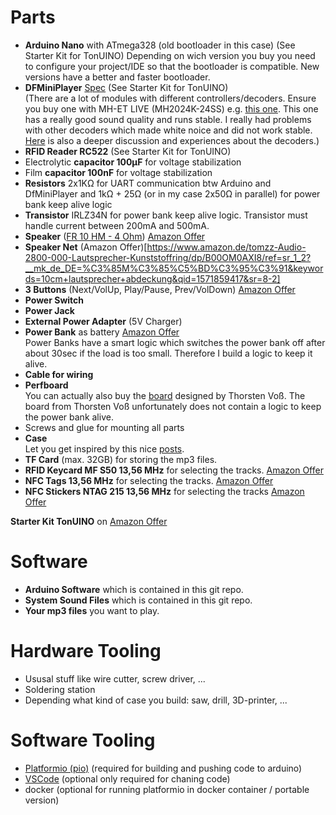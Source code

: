 # Parts
* **Arduino Nano** with ATmega328 (old bootloader in this case) (See Starter Kit for TonUINO)
  Depending on wich version you buy you need to configure your project/IDE so that the bootloader is compatible. New versions have a better and faster bootloader. 
* **DFMiniPlayer** [Spec](https://wiki.dfrobot.com/DFPlayer_Mini_SKU_DFR0299#target_1) (See Starter Kit for TonUINO) <br />
  (There are a lot of modules with different controllers/decoders. Ensure you buy one with MH-ET LIVE (MH2024K-24SS) e.g. [this one](https://www.ebay.de/itm/Arduino-WeMos-MP3-Player-Decoder-Modul-Card-Reader-MH2024K-DFPlayer-UART-3-3-5V/283613104099?hash=item4208a887e3:g:7P8AAOSw6-Nde04L). This one has a really good sound quality and runs stable. I really had problems with other decoders which made white noice and did not work stable. [Here](http://discourse.voss.earth/t/dfplayer-verschiedene-versionen/681/13) is also a deeper discussion and experiences about the decoders.)
* **RFID Reader RC522** (See Starter Kit for TonUINO)
* Electrolytic **capacitor 100µF** for voltage stabilization
* Film **capacitor 100nF** for voltage stabilization
* **Resistors** 2x1KΩ for UART communication btw Arduino and DfMiniPlayer and 1kΩ + 25Ω (or in my case 2x50Ω in parallel) for power bank keep alive logic
* **Transistor** IRLZ34N for power bank keep alive logic. Transistor must handle current between 200mA and 500mA.
* **Speaker** ([FR 10 HM - 4 Ohm](https://www.visaton.de/de/produkte/chassiszubehoer/breitband-systeme/fr-10-hm-4-ohm)) [Amazon Offer](https://www.amazon.de/Visaton-schwarz-Lautsprecher-22000-Hz-kabelgebunden/dp/B003A63NLE/ref=sr_1_3?__mk_de_DE=%C3%85M%C3%85%C5%BD%C3%95%C3%91&keywords=tonuino&qid=1571168322&sr=8-3)
* **Speaker Net** (Amazon Offer)[https://www.amazon.de/tomzz-Audio-2800-000-Lautsprecher-Kunststoffring/dp/B00OM0AXI8/ref=sr_1_2?__mk_de_DE=%C3%85M%C3%85%C5%BD%C3%95%C3%91&keywords=10cm+lautsprecher+abdeckung&qid=1571859417&sr=8-2]
* **3 Buttons** (Next/VolUp, Play/Pause, Prev/VolDown) [Amazon Offer](https://www.amazon.de/gp/product/B076SK1HMM/ref=ppx_yo_dt_b_asin_title_o03_s00?ie=UTF8&psc=1)
* **Power Switch**
* **Power Jack**
* **External Power Adapter** (5V Charger)
* **Power Bank** as battery [Amazon Offer](https://www.amazon.de/gp/product/B075ZNG92W/ref=ppx_yo_dt_b_asin_title_o02_s00?ie=UTF8&psc=1) <br />
  Power Banks have a smart logic which switches the power bank off after about 30sec if the load is too small. Therefore I build a logic to keep it alive.
* **Cable for wiring**
* **Perfboard** <br />
  You can actually also buy the [board](https://discourse.voss.earth/t/neue-platine-version-1-51/63) designed by Thorsten Voß. The board from Thorsten Voß unfortunately does not contain a logic to keep the power bank alive.
* Screws and glue for mounting all parts
* **Case** <br />
  Let you get inspired by this nice [posts](https://discourse.voss.earth/t/tonuino-gehaeuse-galerie/786).
* **TF Card** (max. 32GB) for storing the mp3 files.
* **RFID Keycard MF S50 13,56 MHz** for selecting the tracks. [Amazon Offer](https://www.amazon.de/gp/product/B07TVJPTM7/ref=ppx_yo_dt_b_asin_title_o00_s00?ie=UTF8&psc=1)
* **NFC Tags 13,56 MHz** for selecting the tracks. [Amazon Offer](https://www.amazon.de/gp/product/B077JTT3NQ/ref=ppx_yo_dt_b_asin_title_o01_s00?ie=UTF8&psc=1)
* **NFC Stickers NTAG 215 13,56 MHz** for selecting the tracks [Amazon Offer](https://www.amazon.de/gp/product/B06Y1BLLD4/ref=ppx_yo_dt_b_asin_title_o00_s00?ie=UTF8&psc=1)

**Starter Kit TonUINO** on [Amazon Offer](https://www.amazon.de/AZDelivery-TonUINO-Arduino-Player-Karten/dp/B07JLBGYQ6/ref=sxin_5_ac_d_rm?__mk_de_DE=%C3%85M%C3%85%C5%BD%C3%95%C3%91&ac_md=0-0-dG9udWlubw%3D%3D-ac_d_rm&keywords=tonuino&pd_rd_i=B07JLBGYQ6&pd_rd_r=3e28fc6e-1ba6-410d-b2b4-171652f702df&pd_rd_w=IqVSC&pd_rd_wg=WVzju&pf_rd_p=1307f5d7-7a93-4246-82b9-71e02e065a30&pf_rd_r=866KF5YW2B88GGM4TGM5&psc=1&qid=1571168562)

# Software
* **Arduino Software** which is contained in this git repo.
* **System Sound Files** which is contained in this git repo.
* **Your mp3 files** you want to play.

# Hardware Tooling
* Ususal stuff like wire cutter, screw driver, ...
* Soldering station
* Depending what kind of case you build: saw, drill, 3D-printer, ...

# Software Tooling
* [Platformio (pio)](https://docs.platformio.org/en/latest/ide/vscode.html) (required for building and pushing code to arduino)
* [VSCode](https://code.visualstudio.com/) (optional only required for chaning code) 
* docker (optional for running platformio in docker container / portable version)
